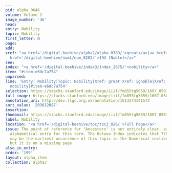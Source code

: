 ```yaml
---
pid: alpha_0646
volume: Volume 2
image_number: '36'
head:
entry: Nobility
topic: Nobility
first_letter: N
page:
add:
xref: "<a href='/digital-beehive/alpha2/alpha_0389/'>great</a>|<a href='/digital-beehive/alpha3/alpha_0455/'>ignoble</a>|<a
  href='/digital-beehive/num1/num_0202/'>193 [Noble]</a>"
see:
index: "<a href='/digital-beehive/index3/index_2675/'>nobility</a>"
item: "#item-e6dc7a754"
unparsed:
line: 'Entry: Nobility|Topic: Nobility|Xref: great|Xref: ignoble|Xref: 193 [Noble]|Index:
  nobility|#item-e6dc7a754'
selection: https://stacks.stanford.edu/image/iiif/fm855tg5659/1607_0503/812,2087,2932,432/full/0/default.jpg
full_image: https://stacks.stanford.edu/image/iiif/fm855tg5659/1607_0503/full/full/0/default.jpg
annotation_uri: http://dev.llgc.org.uk/annotation/1513274141573
sort_value: '203612087'
insertion:
thumbnail: https://stacks.stanford.edu/image/iiif/fm855tg5659/1607_0503/812,2087,600,180/250,/0/default.jpg
label: Nobility
location: "<a href='/digital-beehive/toc/toc2_026/'>Full Page</a>"
issue: The point of reference for "Ancestors" is not entirely clear, as there is no
  alphabetical entry for this term. The Octavo Index indicates that 776 [Ancestors]
  may be the earliest occurrence of this topic in the Numerical section of the Alvearium,
  but it is on a missing page.
also_in_entry:
order: '199'
layout: alpha_item
collection: alpha3
---
```

